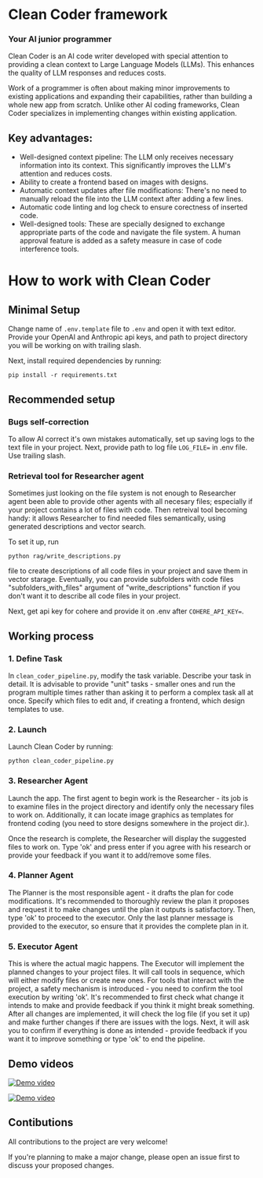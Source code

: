 # Clean Coder framework
### Your AI junior programmer

Clean Coder is an AI code writer developed with special attention to providing a clean context to Large Language Models (LLMs). This enhances the quality of LLM responses and reduces costs.

Work of a programmer is often about making minor improvements to existing applications and expanding their capabilities, rather than building a whole new app from scratch. Unlike other AI coding frameworks, Clean Coder specializes in implementing changes within existing application.

## Key advantages:

- Well-designed context pipeline: The LLM only receives necessary information into its context. This significantly improves the LLM's attention and reduces costs.
- Ability to create a frontend based on images with designs.
- Automatic context updates after file modifications: There's no need to manually reload the file into the LLM context after adding a few lines.
- Automatic code linting and log check to ensure corectness of inserted code.
- Well-designed tools: These are specially designed to exchange appropriate parts of the code and navigate the file system. A human approval feature is added as a safety measure in case of code interference tools.

# How to work with Clean Coder

## Minimal Setup

Change name of `.env.template` file to `.env` and open it with text editor. Provide your OpenAI and Anthropic api keys, and path to project directory you will be working on with trailing slash.

Next, install required dependencies by running:

`pip install -r requirements.txt`

## Recommended setup

### Bugs self-correction
To allow AI correct it's own mistakes automatically, set up saving logs to the text file in your project. Next, provide path to log file `LOG_FILE=` in .env file. Use trailing slash.

### Retrieval tool for Researcher agent
Sometimes just looking on the file system is not enough to Researcher agent been able to provide other agents with all necesary files; especially if your project contains a lot of files with code. Then retreival tool becoming handy: it allows Researcher to find needed files semantically, using generated descriptions and vector search.

To set it up, run 

`python rag/write_descriptions.py`

file to create descriptions of all code files in your project and save them in vector starage. Eventually, you can provide subfolders with code files "subfolders_with_files" argument of "write_descriptions" function if you don't want it to describe all code files in your project.

Next, get api key for cohere and provide it on .env after `COHERE_API_KEY=`.

## Working process


### 1. Define Task

In `clean_coder_pipeline.py`, modify the task variable. Describe your task in detail. It is advisable to provide "unit" tasks - smaller ones and run the program multiple times rather than asking it to perform a complex task all at once. Specify which files to edit and, if creating a frontend, which design templates to use.

### 2. Launch

Launch Clean Coder by running:

`python clean_coder_pipeline.py`

### 3. Researcher Agent

Launch the app. The first agent to begin work is the Researcher - its job is to examine files in the project directory and identify only the necessary files to work on. Additionally, it can locate image graphics as templates for frontend coding (you need to store designs somewhere in the project dir.).

Once the research is complete, the Researcher will display the suggested files to work on. Type 'ok' and press enter if you agree with his research or provide your feedback if you want it to add/remove some files.

### 4. Planner Agent

The Planner is the most responsible agent - it drafts the plan for code modifications. It's recommended to thoroughly review the plan it proposes and request it to make changes until the plan it outputs is satisfactory. Then, type 'ok' to proceed to the executor. Only the last planner message is provided to the executor, so ensure that it provides the complete plan in it.

### 5. Executor Agent

This is where the actual magic happens. The Executor will implement the planned changes to your project files. It will call tools in sequence, which will either modify files or create new ones. For tools that interact with the project, a safety mechanism is introduced - you need to confirm the tool execution by writing 'ok'. It's recommended to first check what change it intends to make and provide feedback if you think it might break something. After all changes are implemented, it will check the log file (if you set it up) and make further changes if there are issues with the logs. Next, it will ask you to confirm if everything is done as intended - provide feedback if you want it to improve something or type 'ok' to end the pipeline.


## Demo videos

[![Demo video](https://img.youtube.com/vi/LLiABw4gY_w/maxresdefault.jpg)](https://youtu.be/LLiABw4gY_w "Demo video")

[![Demo video](https://img.youtube.com/vi/d5qbX-v4qwM/maxresdefault.jpg)](https://youtu.be/d5qbX-v4qwM "Demo video")

## Contibutions

All contributions to the project are very welcome!

If you're planning to make a major change, please open an issue first to discuss your proposed changes.
